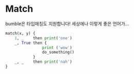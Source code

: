 # Match

bumble은 타입매칭도 지원합니다! 세상에나 이렇게 좋은 언어가...
```python
match(x, y) {
    1, _    then print('one')
    _, True then {
                print ('wow')
                do_something()
            }
    _, _    then print('nah')
}
```

